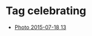 <!--
title: Tag celebrating
date: 2020-06-28T14:43:49.310Z
tags:
-->
# Tag celebrating

 * [Photo 2015-07-18 13](124405874737.md)
